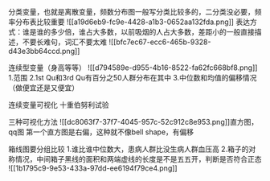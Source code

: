 分类变量，也就是离散变量，频数分布图一般写分类比较多的，二分类没必要，频率分布表比较重要
![[a19d6eb9-fc9e-4428-a1b3-0652aa132fda.png]]
表达方式：谁是谁的多少倍，谁占大多数，以前吸烟的人占大多数，差距小的一般直接描述，不要长难句，词汇不要太难
![[bfc7ec67-ecc6-465b-9328-d43e3bb64ccd.png]]

连续型变量（身高等等）
![[d794589e-d955-4b16-8522-fa62fc668bf8.png]]
1.范围
2.1st Qu和3rd Qu有百分之50人群分布在其中
3.中位数和均值的偏移情况（做便宜还是又便宜）

连续变量可视化
十重伯努利试验

三种可视化方法
![[dc8063f7-37f7-4045-957c-52c912c8e953.png]]直方图，qq图
第一个直方图是右偏，这种就不像bell shape，有偏移

箱线图要分组比较
1.谁比谁中位数大，患病人群比没生病人群血压高
2.箱子的对称情况，中间箱子黑线的面积和两端虚线的长度是不是五五开，判断是否符合正态
![[1b1795c9-9e53-433a-97dd-ee6194f79ce4.png]]